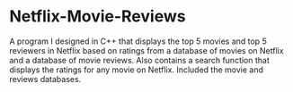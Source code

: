 # Netflix-Movie-Reviews
A program I designed in C++ that displays the top 5 movies and top 5 reviewers in Netflix based on ratings from a database of movies on Netflix and a database of movie reviews. Also contains a search function that displays the ratings for any movie on Netflix.
Included the movie and reviews databases.
